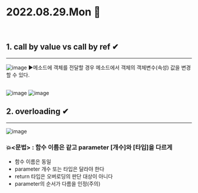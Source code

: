 # 2022.08.29.Mon 📅

<br>

## 1. call by value vs call by ref ✔
--------------
 ![image](https://user-images.githubusercontent.com/111114507/187102683-0b9937a6-2466-40c9-b33e-b4e0162ecbf7.png)
 ▶메소드에 객체를 전달할 경우 메소드에서 객체의 객체변수(속성) 값을 변경할 수 있다.
 <br>
 <br>

 ![image](https://user-images.githubusercontent.com/111114507/187105490-00839732-7029-49d2-b18d-c5af576782c0.png)
 ![image](https://user-images.githubusercontent.com/111114507/187105968-879739d1-e165-41fb-bba5-8547fe6f8ce5.png)

 ## 2. overloading ✔
 -----------------------

 ![image](https://user-images.githubusercontent.com/111114507/187106351-a75af047-9a7a-4a54-8a51-145eb31d3f2d.png)
 <br>

 ### 💥<문법> : 함수 이름은 같고 parameter [개수]와 [타입]을 다르게
 *  함수 이름은 동일
 *  parameter 개수 또는 타입은 달라야 한다
 *  return 타입은 오버로딩의 판단 대상이 아니다
 *  parameter의 순서가 다름을 인정(주의)